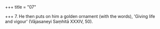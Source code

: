 +++
title = "07"

+++
7. He then puts on him a golden ornament (with the words), 'Giving life and vigour' (Vājasaneyi Saṃhitā XXXIV, 50).
